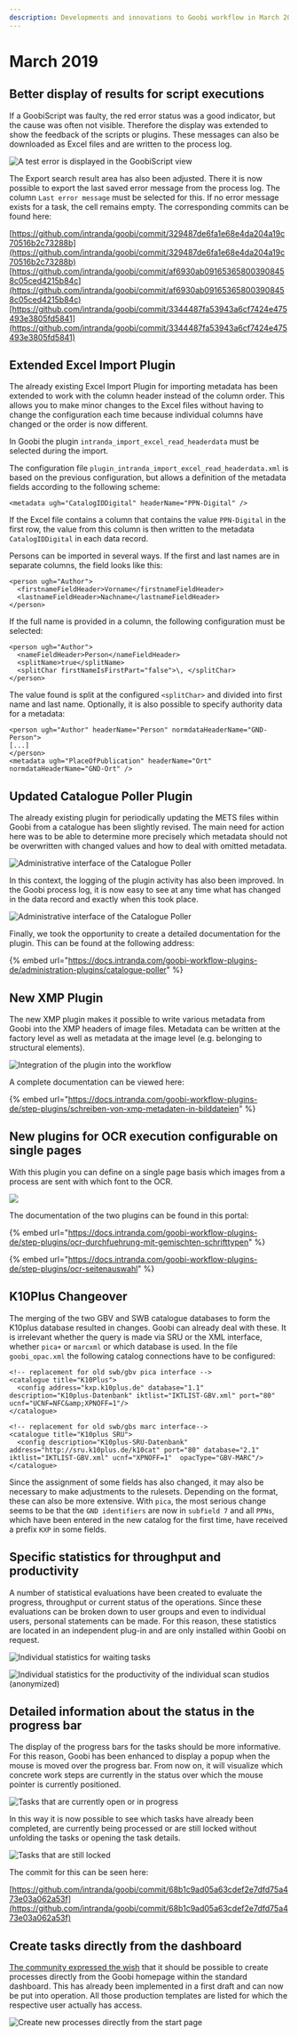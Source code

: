 ```yaml
---
description: Developments and innovations to Goobi workflow in March 2019
---
```


# March 2019

## Better display of results for script executions

If a GoobiScript was faulty, the red error status was a good indicator, but the cause was often not visible. Therefore the display was extended to show the feedback of the scripts or plugins. These messages can also be downloaded as Excel files and are written to the process log.

![A test error is displayed in the GoobiScript view](../.gitbook/assets/1903_goobiscript_error.png)

The Export search result area has also been adjusted. There it is now possible to export the last saved error message from the process log. The column `Last error message` must be selected for this. If no error message exists for a task, the cell remains empty. The corresponding commits can be found here:

[https://github.com/intranda/goobi/commit/329487de6fa1e68e4da204a19c70516b2c73288b](https://github.com/intranda/goobi/commit/329487de6fa1e68e4da204a19c70516b2c73288b) [https://github.com/intranda/goobi/commit/af6930ab091653658003908458c05ced4215b84c](https://github.com/intranda/goobi/commit/af6930ab091653658003908458c05ced4215b84c)[https://github.com/intranda/goobi/commit/3344487fa53943a6cf7424e475493e3805fd5841](https://github.com/intranda/goobi/commit/3344487fa53943a6cf7424e475493e3805fd5841)

## Extended Excel Import Plugin

The already existing Excel Import Plugin for importing metadata has been extended to work with the column header instead of the column order. This allows you to make minor changes to the Excel files without having to change the configuration each time because individual columns have changed or the order is now different. 

In Goobi the plugin `intranda_import_excel_read_headerdata` must be selected during the import. 

The configuration file `plugin_intranda_import_excel_read_headerdata.xml` is based on the previous configuration, but allows a definition of the metadata fields according to the following scheme:

```markup
<metadata ugh="CatalogIDDigital" headerName="PPN-Digital" />
```

If the Excel file contains a column that contains the value `PPN-Digital` in the first row, the value from this column is then written to the metadata `CatalogIDDigital` in each data record. 

Persons can be imported in several ways. If the first and last names are in separate columns, the field looks like this:

```markup
<person ugh="Author">
  <firstnameFieldHeader>Vorname</firstnameFieldHeader>
  <lastnameFieldHeader>Nachname</lastnameFieldHeader>
</person>
```

If the full name is provided in a column, the following configuration must be selected:

```markup
<person ugh="Author">
  <nameFieldHeader>Person</nameFieldHeader>
  <splitName>true</splitName>
  <splitChar firstNameIsFirstPart="false">\, </splitChar>
</person>
```

The value found is split at the configured `<splitChar>` and divided into first name and last name. Optionally, it is also possible to specify authority data for a metadata:

```markup
<person ugh="Author" headerName="Person" normdataHeaderName="GND-Person">
[...]
</person>
<metadata ugh="PlaceOfPublication" headerName="Ort" normdataHeaderName="GND-Ort" />
```

## Updated Catalogue Poller Plugin

The already existing plugin for periodically updating the METS files within Goobi from a catalogue has been slightly revised. The main need for action here was to be able to determine more precisely which metadata should not be overwritten with changed values and how to deal with omitted metadata.

![Administrative interface of the Catalogue Poller](../.gitbook/assets/1903_cataloguepoller1.png)

In this context, the logging of the plugin activity has also been improved. In the Goobi process log, it is now easy to see at any time what has changed in the data record and exactly when this took place.

![Administrative interface of the Catalogue Poller](../.gitbook/assets/1903_cataloguepoller2.png)

Finally, we took the opportunity to create a detailed documentation for the plugin. This can be found at the following address:

{% embed url="https://docs.intranda.com/goobi-workflow-plugins-de/administration-plugins/catalogue-poller" %}

## New XMP Plugin 

The new XMP plugin makes it possible to write various metadata from Goobi into the XMP headers of image files. Metadata can be written at the factory level as well as metadata at the image level \(e.g. belonging to structural elements\).

![Integration of the plugin into the workflow](../.gitbook/assets/1903_xmp.png)

A complete documentation can be viewed here:

{% embed url="https://docs.intranda.com/goobi-workflow-plugins-de/step-plugins/schreiben-von-xmp-metadaten-in-bilddateien" %}

## New plugins for OCR execution configurable on single pages 

With this plugin you can define on a single page basis which images from a process are sent with which font to the OCR.

![](../.gitbook/assets/1903_ocr.png)

The documentation of the two plugins can be found in this portal:

{% embed url="https://docs.intranda.com/goobi-workflow-plugins-de/step-plugins/ocr-durchfuehrung-mit-gemischten-schrifttypen" %}

{% embed url="https://docs.intranda.com/goobi-workflow-plugins-de/step-plugins/ocr-seitenauswahl" %}

## K10Plus Changeover

The merging of the two GBV and SWB catalogue databases to form the K10plus database resulted in changes. Goobi can already deal with these. It is irrelevant whether the query is made via SRU or the XML interface, whether `pica+` or `marcxml` or which database is used. In the file `goobi_opac.xml` the following catalog connections have to be configured:[  
](https://docs.intranda.com/goobi-workflow-plugins-de/step-plugins/ocr-seitenauswahl)

```markup
<!-- replacement for old swb/gbv pica interface -->
<catalogue title="K10Plus">
  <config address="kxp.k10plus.de" database="1.1" description="K10plus-Datenbank" iktlist="IKTLIST-GBV.xml" port="80" ucnf="UCNF=NFC&amp;XPNOFF=1"/>
</catalogue>

<!-- replacement for old swb/gbs marc interface-->
<catalogue title="K10plus SRU">
  <config description="K10plus-SRU-Datenbank" address="http://sru.k10plus.de/k10cat" port="80" database="2.1" iktlist="IKTLIST-GBV.xml" ucnf="XPNOFF=1"  opacType="GBV-MARC"/>
</catalogue>
```

Since the assignment of some fields has also changed, it may also be necessary to make adjustments to the rulesets. Depending on the format, these can also be more extensive. With `pica`, the most serious change seems to be that the `GND identifiers` are now in `subfield 7` and all `PPNs`, which have been entered in the new catalog for the first time, have received a prefix `KXP` in some fields.

## Specific statistics for throughput and productivity

A number of statistical evaluations have been created to evaluate the progress, throughput or current status of the operations. Since these evaluations can be broken down to user groups and even to individual users, personal statements can be made. For this reason, these statistics are located in an independent plug-in and are only installed within Goobi on request.

![Individual statistics for waiting tasks](../.gitbook/assets/1903_stats1.png)

![Individual statistics for the productivity of the individual scan studios \(anonymized\)](../.gitbook/assets/1903_stats2.png)

## Detailed information about the status in the progress bar

The display of the progress bars for the tasks should be more informative. For this reason, Goobi has been enhanced to display a popup when the mouse is moved over the progress bar. From now on, it will visualize which concrete work steps are currently in the status over which the mouse pointer is currently positioned.

![Tasks that are currently open or in progress](../.gitbook/assets/1903_popup2.png)

In this way it is now possible to see which tasks have already been completed, are currently being processed or are still locked without unfolding the tasks or opening the task details.

![Tasks that are still locked](../.gitbook/assets/1903_popup1.png)

The commit for this can be seen here:  
  
[https://github.com/intranda/goobi/commit/68b1c9ad05a63cdef2e7dfd75a473e03a062a53f](https://github.com/intranda/goobi/commit/68b1c9ad05a63cdef2e7dfd75a473e03a062a53f)

## Create tasks directly from the dashboard

[The community expressed the wish](https://community.goobi.io/t/vorgang-anlegen-von-der-goobi-startseite-aus/156) that it should be possible to create processes directly from the Goobi homepage within the standard dashboard. This has already been implemented in a first draft and can now be put into operation. All those production templates are listed for which the respective user actually has access.

![Create new processes directly from the start page](../.gitbook/assets/1903_dashboard.png)

